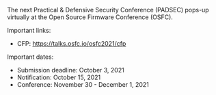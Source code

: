 The next Practical \& Defensive Security Conference (PADSEC) pops-up virtually
at the Open Source Firmware Conference (OSFC).

Important links:
- CFP: https://talks.osfc.io/osfc2021/cfp

Important dates:
- Submission deadline: October 3, 2021
- Notification: October 15, 2021
- Conference: November 30 - December 1, 2021
